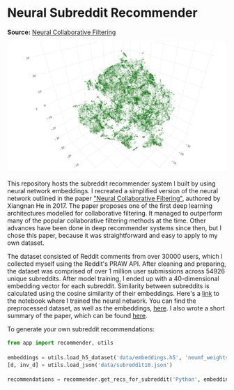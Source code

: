# Neural Subreddit Recommender

**Source:**
[Neural Collaborative Filtering](https://github.com/hexiangnan/neural_collaborative_filtering)

![t-SNE 3D](media/tsne_subreddits.png)

This repository hosts the subreddit recommender system I built by using neural network embeddings. I recreated a simplified version of the neural network outlined in the paper <a href="https://arxiv.org/pdf/1708.05031.pdf">"Neural Collaborative Filtering"</a>, authored by Xiangnan He in 2017. The paper proposes one of the first deep learning architectures modelled for collaborative filtering.
It managed to outperform many of the popular collaborative filtering methods at the time. Other advances have been done in deep recommender systems since then, but I chose this paper, because it was straightforward and easy to apply to my own dataset.

The dataset consisted of Reddit comments from over 30000 users, which I collected myself using the Reddit's PRAW API. After cleaning and preparing, the dataset was comprised of over 1 million user submissions across 54926 unique subreddits. After model training, I ended up with a 40-dimensional embedding vector for each subreddit. Similarity between subreddits is calculated using the cosine similarity of their embeddings. Here's a [link](https://github.com/ejyap/neural_subreddit_recommender/blob/master/notebooks/collaborative_filtering.ipynb) to the notebook where I trained the neural network. You can find the preprocessed dataset, as well as the embeddings, [here](https://github.com/ejyap/neural_subreddit_recommender/tree/master/data). I also wrote a short summary of the paper, which can be found [here]("https://github.com/ejyap/neural_subreddit_recommender/blob/master/notebooks/paper_summary.ipynb).

To generate your own subreddit recommendations:

```python
from app import recommender, utils

embeddings = utils.load_h5_dataset('data/embeddings.h5', 'neumf_weights')
[d, inv_d] = utils.load_json('data/subreddit10.json')

recommendations = recommender.get_recs_for_subreddit('Python', embeddings, d, inv_d, num_recommendations=10)
```




